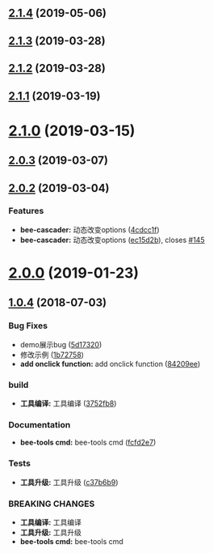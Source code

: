<a name="2.1.4"></a>
## [2.1.4](https://github.com/tinper-bee/bee-cascader/compare/v2.1.3...v2.1.4) (2019-05-06)



<a name="2.1.3"></a>
## [2.1.3](https://github.com/tinper-bee/bee-cascader/compare/v2.1.2...v2.1.3) (2019-03-28)



<a name="2.1.2"></a>
## [2.1.2](https://github.com/tinper-bee/bee-cascader/compare/v2.1.1...v2.1.2) (2019-03-28)



<a name="2.1.1"></a>
## [2.1.1](https://github.com/tinper-bee/bee-cascader/compare/v2.1.0...v2.1.1) (2019-03-19)



<a name="2.1.0"></a>
# [2.1.0](https://github.com/tinper-bee/bee-cascader/compare/v2.0.3...v2.1.0) (2019-03-15)



<a name="2.0.3"></a>
## [2.0.3](https://github.com/tinper-bee/bee-cascader/compare/v2.0.2...v2.0.3) (2019-03-07)



<a name="2.0.2"></a>
## [2.0.2](https://github.com/tinper-bee/bee-cascader/compare/v2.0.1...v2.0.2) (2019-03-04)


### Features

* **bee-cascader:** 动态改变options ([4cdcc1f](https://github.com/tinper-bee/bee-cascader/commit/4cdcc1f))
* **bee-cascader:** 动态改变options ([ec15d2b](https://github.com/tinper-bee/bee-cascader/commit/ec15d2b)), closes [#145](https://github.com/tinper-bee/bee-cascader/issues/145)



<a name="2.0.0"></a>
# [2.0.0](https://github.com/tinper-bee/bee-cascader/compare/v1.0.4...v2.0.0) (2019-01-23)



<a name="1.0.4"></a>
## [1.0.4](https://github.com/tinper-bee/bee-cascader/compare/fcfd2e7...v1.0.4) (2018-07-03)


### Bug Fixes

* demo展示bug ([5d17320](https://github.com/tinper-bee/bee-cascader/commit/5d17320))
* 修改示例 ([1b72758](https://github.com/tinper-bee/bee-cascader/commit/1b72758))
* **add onclick function:** add onclick function ([84209ee](https://github.com/tinper-bee/bee-cascader/commit/84209ee))


### build

* **工具编译:** 工具编译 ([3752fb8](https://github.com/tinper-bee/bee-cascader/commit/3752fb8))


### Documentation

* **bee-tools cmd:** bee-tools cmd ([fcfd2e7](https://github.com/tinper-bee/bee-cascader/commit/fcfd2e7))


### Tests

* **工具升级:** 工具升级 ([c37b6b9](https://github.com/tinper-bee/bee-cascader/commit/c37b6b9))


### BREAKING CHANGES

* **工具编译:** 工具编译
* **工具升级:** 工具升级
* **bee-tools cmd:** bee-tools cmd



